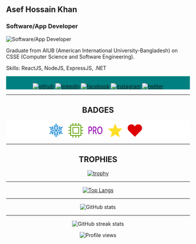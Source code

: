 <style> 
.links {
  background-color: teal; 
  padding: 5px 0 0 0;
}
</style>

## Asef Hossain Khan
### Software/App Developer
![Software/App Developer](https://cdn.otherperspectives.me/images/E8MFUdN138Dgsk77dZZd3y4je5vObSuPCURya2P2.png)

Graduate from AIUB (American International University-Bangladesh) on CSSE (Computer Science and Software Engineering).

Skills: ReactJS, NodeJS, ExpressJS, .NET  

<center>
<div class="links">

[<img src='https://cdn.jsdelivr.net/npm/simple-icons@3.0.1/icons/github.svg' alt='github' height='40'>](https://github.com/AsefHossainKhan)  [<img src='https://cdn.jsdelivr.net/npm/simple-icons@3.0.1/icons/linkedin.svg' alt='linkedin' height='40'>](https://www.linkedin.com/in/asef/)  [<img src='https://cdn.jsdelivr.net/npm/simple-icons@3.0.1/icons/facebook.svg' alt='facebook' height='40'>](https://www.facebook.com/asefhossain123)  [<img src='https://cdn.jsdelivr.net/npm/simple-icons@3.0.1/icons/instagram.svg' alt='instagram' height='40'>](https://www.instagram.com/me_is_asef/)  [<img src='https://cdn.jsdelivr.net/npm/simple-icons@3.0.1/icons/twitter.svg' alt='twitter' height='40'>](https://twitter.com/asefhossain) 

</div>
</center>

<hr />
<center> 

## BADGES

<div style="background-color: white; padding: 5px 0 0 0;">  
<a href='https://archiveprogram.github.com/'><img src='https://raw.githubusercontent.com/acervenky/animated-github-badges/master/assets/acbadge.gif' width='40' height='40'></a> <a href='https://docs.github.com/en/developers'><img src='https://raw.githubusercontent.com/acervenky/animated-github-badges/master/assets/devbadge.gif' width='40' height='40'></a> <a href='https://github.com/pricing'><img src='https://raw.githubusercontent.com/acervenky/animated-github-badges/master/assets/pro.gif' width='40' height='40'></a> <a href='https://stars.github.com/'><img src='https://raw.githubusercontent.com/acervenky/animated-github-badges/master/assets/starbadge.gif' width='40' height='40'></a> <a href='https://docs.github.com/en/github/supporting-the-open-source-community-with-github-sponsors'><img src='https://raw.githubusercontent.com/acervenky/animated-github-badges/master/assets/sponsorbadge.gif' width='40' height='40'></a> 
</div>
</center>

<hr />

<center>

## TROPHIES
[![trophy](https://github-profile-trophy.vercel.app/?username=AsefHossainKhan&theme=darkhub)](https://github.com/ryo-ma/github-profile-trophy)

<hr />

[![Top Langs](https://github-readme-stats.vercel.app/api/top-langs/?username=AsefHossainKhan)](https://github.com/anuraghazra/github-readme-stats)

<hr />

![GitHub stats](https://github-readme-stats.vercel.app/api?username=AsefHossainKhan&show_icons=true)  

<hr />

![GitHub streak stats](https://github-readme-streak-stats.herokuapp.com/?user=AsefHossainKhan)  

![Profile views](https://gpvc.arturio.dev/AsefHossainKhan)  

</center>